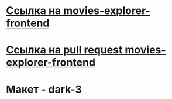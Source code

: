 
# [Ссылка на movies-explorer-frontend](https://github.com/OrGaNiK777/movies-explorer-frontend/tree/level-2)
# [Ссылка на pull request movies-explorer-frontend](https://github.com/OrGaNiK777/movies-explorer-frontend/compare/main...level-2)

# Макет - dark-3 
